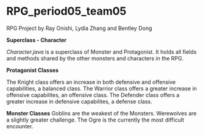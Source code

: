 # RPG_period05_team05
RPG Project by Ray Onishi, Lydia Zhang and Bentley Dong

**Superclass - Character**

*Character.java* is a superclass of Monster and Protagonist. It holds all fields and methods shared by the other monsters and characters in the RPG.

**Protagonist Classes** 

The Knight class offers an increase in both defensive and offensive capabilities, a balanced class. 
The Warrior class offers a greater increase in offensive capabilites, an offensive class.
The Defender class offers a greater increase in defensive capabilites, a defense class. 

**Monster Classes**
Goblins are the weakest of the Monsters. 
Werewolves are a slightly greater challenge. 
The Ogre is the currently the most difficult encounter.